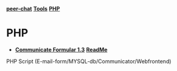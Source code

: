 **[peer-chat](../)** **[Tools](../tools/)** **[PHP](#)**

# PHP

* **[Communicate Formular 1.3](communicate.zip)** **[ReadMe](communicate.html)**

PHP Script (E-mail-form/MYSQL-db/Communicator/Webfrontend)
